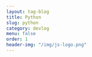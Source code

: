 ```yaml
---
layout: tag-blog
title: Python
slug: python
category: devlog
menu: false
order: 1
header-img: "/img/js-logo.png"
---
```

